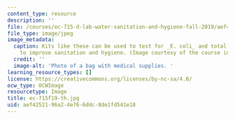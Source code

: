 ```yaml
---
content_type: resource
description: ''
file: /courses/ec-715-d-lab-water-sanitation-and-hygiene-fall-2019/aef4252196a24e766ddc8de1fd541e18_ec-715f19-th.jpg
file_type: image/jpeg
image_metadata:
  caption: Kits like these can be used to test for _E. coli_ and total coliform counts
    to improve sanitation and hygiene. (Image courtesy of the course instructors.)
  credit: ''
  image-alt: 'Photo of a bag with medical supplies. '
learning_resource_types: []
license: https://creativecommons.org/licenses/by-nc-sa/4.0/
ocw_type: OCWImage
resourcetype: Image
title: ec-715f19-th.jpg
uid: aef42521-96a2-4e76-6ddc-8de1fd541e18
---
```

